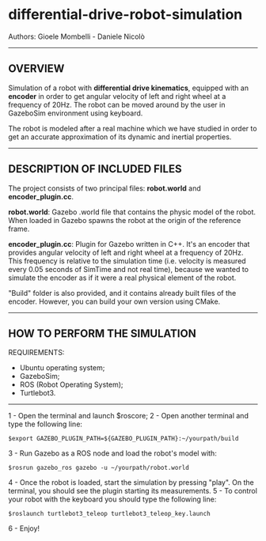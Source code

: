 # differential-drive-robot-simulation

Authors: Gioele Mombelli - Daniele Nicolò

--------
OVERVIEW
--------

Simulation of a robot with **differential drive kinematics**, equipped with an **encoder** in order to get angular velocity of left and right wheel at a frequency of 20Hz. The robot can be moved around by the user in GazeboSim environment using keyboard.

The robot is modeled after a real machine which we have studied in order to get an accurate approximation of its dynamic and inertial properties.

-----------------------------------
DESCRIPTION OF INCLUDED FILES
-----------------------------------

The project consists of two principal files: **robot.world** and **encoder_plugin.cc**.

**robot.world**: Gazebo .world file that contains the physic model of the robot. When loaded in Gazebo spawns the robot at the origin of the reference frame.

**encoder_plugin.cc**: Plugin for Gazebo written in C++. It's an encoder that provides angular velocity of left and right wheel at a frequency of 20Hz. This frequency is relative to the simulation time (i.e. velocity is measured every 0.05 seconds of SimTime and not real time), because we wanted to simulate the encoder as if it were a real physical element of the robot.

"Build" folder is also provided, and it contains already built files of the encoder. However, you can build your own version using CMake.

----------------
HOW TO PERFORM THE SIMULATION
---------------

REQUIREMENTS:

- Ubuntu operating system;
- GazeboSim;
- ROS (Robot Operating System);
- Turtlebot3.

------

1 - Open the terminal and launch $roscore;
2 - Open another terminal and type the following line:

`$export GAZEBO_PLUGIN_PATH=${GAZEBO_PLUGIN_PATH}:~/yourpath/build`

3 - Run Gazebo as a ROS node and load the robot's model with:

`$rosrun gazebo_ros gazebo -u ~/yourpath/robot.world`

4 - Once the robot is loaded, start the simulation by pressing "play". On the terminal, you should see the plugin starting its measurements.
5 - To control your robot with the keyboard you should type the following line:

`$roslaunch turtlebot3_teleop turtlebot3_teleop_key.launch`

6 - Enjoy!

